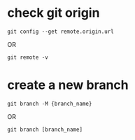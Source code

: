 # check git origin

```
git config --get remote.origin.url
```

OR

```
git remote -v
```

# create a new branch

```
git branch -M {branch_name}
```

OR

```
git branch [branch_name]
```